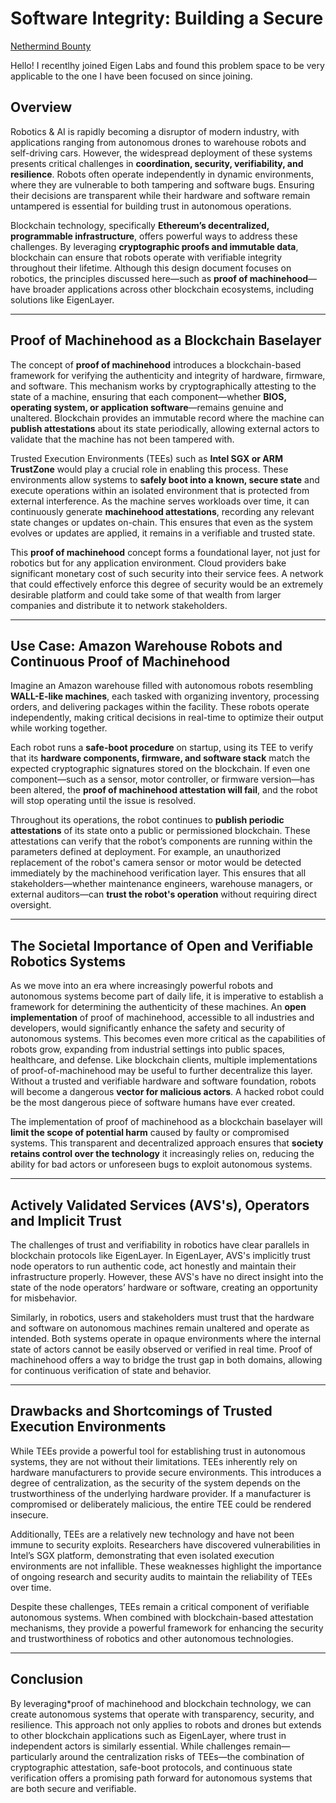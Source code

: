 # Software Integrity: Building a Secure
[Nethermind Bounty](https://ethglobal.com/events/sanfrancisco2024/prizes/nethermind)

Hello! I recentlhy joined Eigen Labs and found this problem space to be very applicable to the one I have been focused on since joining.

## Overview

Robotics & AI is rapidly becoming a disruptor of modern industry, with applications ranging from autonomous drones to warehouse robots and self-driving cars. However, the widespread deployment of these systems presents critical challenges in **coordination, security, verifiability, and resilience**. Robots often operate independently in dynamic environments, where they are vulnerable to both tampering and software bugs. Ensuring their decisions are transparent while their hardware and software remain untampered is essential for building trust in autonomous operations. 

Blockchain technology, specifically **Ethereum’s decentralized, programmable infrastructure**, offers powerful ways to address these challenges. By leveraging **cryptographic proofs and immutable data**, blockchain can ensure that robots operate with verifiable integrity throughout their lifetime. Although this design document focuses on robotics, the principles discussed here—such as **proof of machinehood**—have broader applications across other blockchain ecosystems, including solutions like EigenLayer.

---

## Proof of Machinehood as a Blockchain Baselayer

The concept of **proof of machinehood** introduces a blockchain-based framework for verifying the authenticity and integrity of hardware, firmware, and software. This mechanism works by cryptographically attesting to the state of a machine, ensuring that each component—whether **BIOS, operating system, or application software**—remains genuine and unaltered. Blockchain provides an immutable record where the machine can **publish attestations** about its state periodically, allowing external actors to validate that the machine has not been tampered with.

Trusted Execution Environments (TEEs) such as **Intel SGX or ARM TrustZone** would play a crucial role in enabling this process. These environments allow systems to **safely boot into a known, secure state** and execute operations within an isolated environment that is protected from external interference. As the machine serves workloads over time, it can continuously generate **machinehood attestations**, recording any relevant state changes or updates on-chain. This ensures that even as the system evolves or updates are applied, it remains in a verifiable and trusted state.

This **proof of machinehood** concept forms a foundational layer, not just for robotics but for any application environment. Cloud providers bake significant monetary cost of such security into their service fees. A network that could effectively enforce this degree of security would be an extremely desirable platform and could take some of that wealth from larger companies and distribute it to network stakeholders.

---

## Use Case: Amazon Warehouse Robots and Continuous Proof of Machinehood

Imagine an Amazon warehouse filled with autonomous robots resembling **WALL-E-like machines**, each tasked with organizing inventory, processing orders, and delivering packages within the facility. These robots operate independently, making critical decisions in real-time to optimize their output while working together. 

Each robot runs a **safe-boot procedure** on startup, using its TEE to verify that its **hardware components, firmware, and software stack** match the expected cryptographic signatures stored on the blockchain. If even one component—such as a sensor, motor controller, or firmware version—has been altered, the **proof of machinehood attestation will fail**, and the robot will stop operating until the issue is resolved.

Throughout its operations, the robot continues to **publish periodic attestations** of its state onto a public or permissioned blockchain. These attestations can verify that the robot’s components are running within the parameters defined at deployment. For example, an unauthorized replacement of the robot's camera sensor or motor would be detected immediately by the machinehood verification layer. This ensures that all stakeholders—whether maintenance engineers, warehouse managers, or external auditors—can **trust the robot's operation** without requiring direct oversight.

---

## The Societal Importance of Open and Verifiable Robotics Systems

As we move into an era where increasingly powerful robots and autonomous systems become part of daily life, it is imperative to establish a framework for determining the authenticity of these machines. An **open implementation** of proof of machinehood, accessible to all industries and developers, would significantly enhance the safety and security of autonomous systems. This becomes even more critical as the capabilities of robots grow, expanding from industrial settings into public spaces, healthcare, and defense. Like blockchain clients, multiple implementations of proof-of-machinehood may be useful to further decentralize this layer. Without a trusted and verifiable hardware and software foundation, robots will become a dangerous **vector for malicious actors**. A hacked robot could be the most dangerous piece of software humans have ever created.

The implementation of proof of machinehood as a blockchain baselayer will **limit the scope of potential harm** caused by faulty or compromised systems. This transparent and decentralized approach ensures that **society retains control over the technology** it increasingly relies on, reducing the ability for bad actors or unforeseen bugs to exploit autonomous systems.

---

## Actively Validated Services (AVS's), Operators and Implicit Trust

The challenges of trust and verifiability in robotics have clear parallels in blockchain protocols like EigenLayer. In EigenLayer, AVS's implicitly trust node operators to run authentic code, act honestly and maintain their infrastructure properly. However, these AVS's have no direct insight into the state of the node operators’ hardware or software, creating an opportunity for misbehavior.

Similarly, in robotics, users and stakeholders must trust that the hardware and software on autonomous machines remain unaltered and operate as intended. Both systems operate in opaque environments where the internal state of actors cannot be easily observed or verified in real time. Proof of machinehood offers a way to bridge the trust gap in both domains, allowing for continuous verification of state and behavior.

---

## Drawbacks and Shortcomings of Trusted Execution Environments

While TEEs provide a powerful tool for establishing trust in autonomous systems, they are not without their limitations. TEEs inherently rely on hardware manufacturers to provide secure environments. This introduces a degree of centralization, as the security of the system depends on the trustworthiness of the underlying hardware provider. If a manufacturer is compromised or deliberately malicious, the entire TEE could be rendered insecure.

Additionally, TEEs are a relatively new technology and have not been immune to security exploits. Researchers have discovered vulnerabilities in Intel’s SGX platform, demonstrating that even isolated execution environments are not infallible. These weaknesses highlight the importance of ongoing research and security audits to maintain the reliability of TEEs over time.

Despite these challenges, TEEs remain a critical component of verifiable autonomous systems. When combined with blockchain-based attestation mechanisms, they provide a powerful framework for enhancing the security and trustworthiness of robotics and other autonomous technologies.

---

## Conclusion

By leveraging*proof of machinehood and blockchain technology, we can create autonomous systems that operate with transparency, security, and resilience. This approach not only applies to robots and drones but extends to other blockchain applications such as EigenLayer, where trust in independent actors is similarly essential. While challenges remain—particularly around the centralization risks of TEEs—the combination of cryptographic attestation, safe-boot protocols, and continuous state verification offers a promising path forward for autonomous systems that are both secure and verifiable. 



